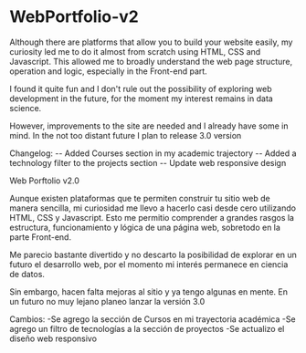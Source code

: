 # WebPortfolio-v2

Although there are platforms that allow you to build your website easily, my curiosity led me to do it almost from scratch using HTML, CSS and Javascript. This allowed me to broadly understand the web page structure, operation and logic, especially in the Front-end part.

I found it quite fun and I don't rule out the possibility of exploring web development in the future, for the moment my interest remains in data science.

However, improvements to the site are needed and I already have some in mind. In the not too distant future I plan to release 3.0 version

Changelog:
-- Added Courses section in my academic trajectory
-- Added a technology filter to the projects section
-- Update web responsive design


Web Porftolio v2.0

Aunque existen plataformas que te permiten construir tu sitio web de manera sencilla, mi curiosidad me llevo a hacerlo casi desde cero utilizando HTML, CSS y Javascript. Esto me permitio comprender a grandes rasgos la estructura, funcionamiento y lógica de una página web, sobretodo en la parte Front-end.

Me parecio bastante divertido y no descarto la posibilidad de explorar en un futuro el desarrollo web, por el momento mi interés permanece en ciencia de datos.

Sin embargo, hacen falta mejoras al sitio y ya tengo algunas en mente. En un futuro no muy lejano planeo lanzar la versión 3.0

Cambios:
-Se agrego la sección de Cursos en mi trayectoria académica
-Se agrego un filtro de tecnologías a la sección de proyectos
-Se actualizo el diseño web responsivo
